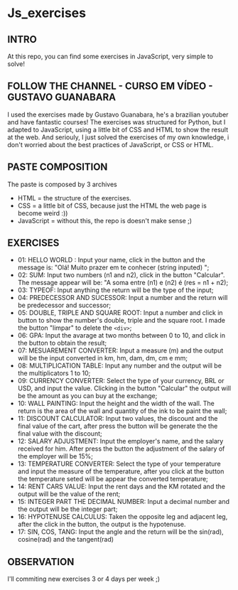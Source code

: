 # Js_exercises

## INTRO
At this repo, you can find some exercises in JavaScript, very simple to solve!

## FOLLOW THE CHANNEL - CURSO EM VÍDEO - GUSTAVO GUANABARA
I used the exercises made by Gustavo Guanabara, he's a brazilian youtuber and have fantastic courses! The exercises was structured for Python, but I adapted to JavaScript, using a little bit
of CSS and HTML to show the result at the web.
And seriouly, I just solved the exercises of my own knowledge, i don't worried about the best practices of JavaScript, or CSS or HTML.

## PASTE COMPOSITION
The paste is composed by 3 archives
- HTML = the structure of the exercises.
- CSS = a little bit of CSS, because just the HTML the web page is become weird :))
- JavaScript = without this, the repo is doesn't make sense ;)

## EXERCISES
- 01: HELLO WORLD : Input your name, click in the button and the message is: "Olá! Muito prazer em te conhecer (string inputed) ";
- 02: SUM: Input two numbers (n1 and n2), click in the button "Calcular". The message appear will be: "A soma entre (n1) e (n2) é (res = n1 + n2);
- 03: TYPEOF: Input anything the return will be the type of the input;
- 04: PREDECESSOR AND SUCESSOR: Input a number and the return will be predecessor and successor;
- 05: DOUBLE, TRIPLE AND SQUARE ROOT: Input a number and click in button to show the number's double, triple and the square root. I made the button "limpar" to delete the `<div>`;
- 06: GPA: Input the avarage at two months between 0 to 10, and click in the button to obtain the result;
- 07: MESUAREMENT CONVERTER: Input a measure (m) and the output will be the input converted in km, hm, dam, dm, cm e mm;
- 08: MULTIPLICATION TABLE: Input any number and the output will be the multiplicators 1 to 10;
- 09: CURRENCY CONVERTER: Select the type of your currency, BRL or USD, and input the value. Clicking in the button "Calcular" the output will be the amount as you can buy at the exchange;
- 10: WALL PAINTING: Input the height and the width of the wall. The return is the area of the wall and quantity of the ink to be paint the wall;
- 11: DISCOUNT CALCULATOR: Input two values, the discount and the final value of the cart, after press the button will be generate the the final value with the discount;
- 12: SALARY ADJUSTMENT: Input the employer's name, and the salary received for him. After press the button the adjustment of the salary of the employer will be 15%;
- 13: TEMPERATURE CONVERTER: Select the type of your temperature and input the measure of the temperature, after you click at the button the temperature seted will be appear the converted temperature;
- 14: RENT CARS VALUE: Input the rent days and the KM rotated and the output will be the value of the rent;
- 15: INTEGER PART THE DECIMAL NUMBER: Input a decimal number and the output will be the integer part;
- 16: HYPOTENUSE CALCULUS: Taken the opposite leg and adjacent leg, after the click in the button, the output is the hypotenuse.
- 17: SIN, COS, TANG: Input the angle and the return will be the sin(rad), cosine(rad) and the tangent(rad) 

## OBSERVATION
I'll commiting new exercises 3 or 4 days per week ;)